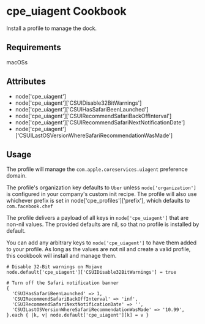 cpe_uiagent Cookbook
=========================
Install a profile to manage the dock.

Requirements
------------
macOSs

Attributes
----------
* node['cpe_uiagent']
* node['cpe_uiagent']['CSUIDisable32BitWarnings']
* node['cpe_uiagent']['CSUIHasSafariBeenLaunched']
* node['cpe_uiagent']['CSUIRecommendSafariBackOffInterval']
* node['cpe_uiagent']['CSUIRecommendSafariNextNotificationDate']
* node['cpe_uiagent']['CSUILastOSVersionWhereSafariRecommendationWasMade']

Usage
-----
The profile will manage the `com.apple.coreservices.uiagent` preference domain.

The profile's organization key defaults to `Uber` unless `node['organization']` is
configured in your company's custom init recipe. The profile will also use
whichever prefix is set in node['cpe_profiles']['prefix'], which defaults to `com.facebook.chef`

The profile delivers a payload of all keys in `node['cpe_uiagent']` that are non-nil values.  The provided defaults are nil, so that no profile is installed by default.

You can add any arbitrary keys to `node['cpe_uiagent']` to have them added to your profile.  As long as the values are not nil and create a valid profile, this cookbook will install and manage them.

```
# Disable 32-Bit warnings on Mojave
node.default['cpe_uiagent']['CSUIDisable32BitWarnings'] = true

# Turn off the Safari notification banner
{
  'CSUIHasSafariBeenLaunched' => 1,
  'CSUIRecommendSafariBackOffInterval' => 'inf',
  'CSUIRecommendSafariNextNotificationDate' => '',
  'CSUILastOSVersionWhereSafariRecommendationWasMade' => '10.99',
}.each { |k, v| node.default['cpe_uiagent'][k] = v }
```
